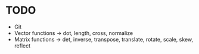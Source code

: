 # TODO 
- Git
- Vector functions -> dot, length, cross, normalize
- Matrix functions -> det, inverse, transpose, translate, rotate, scale, skew, reflect
